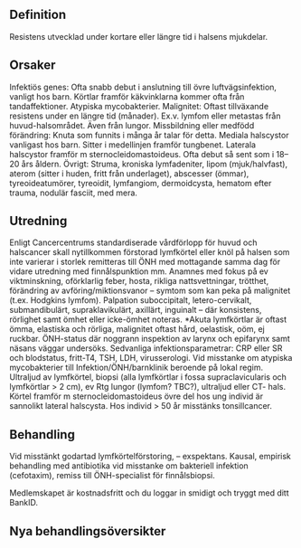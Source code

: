 ## Definition

Resistens utvecklad under kortare eller längre tid i halsens mjukdelar.

## Orsaker

Infektiös genes: Ofta snabb debut i anslutning till övre luftvägsinfektion, vanligt hos barn. Körtlar framför käkvinklarna kommer ofta från tandaffektioner. Atypiska mycobakterier.
Malignitet: Oftast tillväxande resistens under en längre tid (månader). Ex.v. lymfom eller metastas från huvud-halsområdet. Även från lungor.
Missbildning eller medfödd förändring: Knuta som funnits i många år talar för detta. Mediala halscystor vanligast hos barn. Sitter i medellinjen framför tungbenet. Laterala halscystor framför m sternocleidomastoideus. Ofta debut så sent som i 18–20 års åldern.
Övrigt: Struma, kroniska lymfadeniter, lipom (mjuk/halvfast), aterom (sitter i huden, fritt från underlaget), abscesser (ömmar), tyreoideatumörer, tyreoidit, lymfangiom, dermoidcysta, hematom efter trauma, nodulär fasciit, med mera.

## Utredning

Enligt Cancercentrums standardiserade vårdförlopp för huvud och halscancer skall nytillkommen förstorad lymfkörtel eller knöl på halsen som inte varierar i storlek remitteras till ÖNH med mottagande samma dag för vidare utredning med finnålspunktion mm.
Anamnes med fokus på ev viktminskning, oförklarlig feber, hosta, rikliga nattsvettningar, trötthet, förändring av avföring/miktionsvanor – symtom som kan peka på malignitet (t.ex. Hodgkins lymfom).
Palpation suboccipitalt, letero-cervikalt, submandibulärt, supraklavikulärt, axillärt, inguinalt – där konsistens, rörlighet samt ömhet eller icke-ömhet noteras.
*Akuta lymfkörtlar är oftast ömma, elastiska och rörliga, malignitet oftast hård, oelastisk, oöm, ej ruckbar.
ÖNH-status där noggrann inspektion av larynx och epifarynx samt näsans väggar undersöks.
Sedvanliga infektionsparametrar: CRP eller SR och blodstatus, fritt-T4, TSH, LDH, virusserologi. Vid misstanke om atypiska mycobakterier till Infektion/ÖNH/barnklinik beroende på lokal regim. Ultraljud av lymfkörtel, biopsi (alla lymfkörtlar i fossa supraclavicularis och lymfkörtlar > 2 cm), ev Rtg lungor (lymfom? TBC?), ultraljud eller CT- hals.
Körtel framför m sternocleidomastoideus övre del hos ung individ är sannolikt lateral halscysta. Hos individ > 50 år misstänks tonsillcancer.

## Behandling

Vid misstänkt godartad lymfkörtelförstoring, – exspektans. Kausal, empirisk behandling med antibiotika vid misstanke om bakteriell infektion (cefotaxim), remiss till ÖNH-specialist för finnålsbiopsi.


Medlemskapet är kostnadsfritt och du loggar in smidigt och tryggt med ditt BankID.

## Nya behandlingsöversikter

